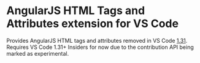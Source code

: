 # AngularJS HTML Tags and Attributes extension for VS Code

Provides AngularJS HTML tags and attributes removed in VS Code [1.31](https://code.visualstudio.com/updates/v1_31).
Requires VS Code 1.31+ Insiders for now due to the contribution API being marked as experimental.